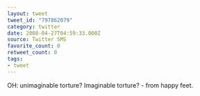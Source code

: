 ```yaml
---
layout: tweet
tweet_id: "797862079"
category: twitter
date: 2008-04-27T04:59:33.000Z
source: Twitter SMS
favorite_count: 0
retweet_count: 0
tags:
- tweet
---
```


OH: unimaginable torture? Imaginable torture? - from happy feet.
